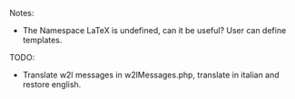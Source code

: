 Notes:
- The Namespace LaTeX is undefined, can it be useful? User can define templates.

TODO:
- Translate w2l messages in w2lMessages.php, translate in italian and restore english.